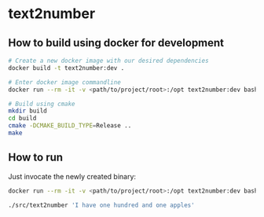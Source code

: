 # text2number

## How to build using docker for development
```bash
# Create a new docker image with our desired dependencies
docker build -t text2number:dev .

# Enter docker image commandline 
docker run --rm -it -v <path/to/project/root>:/opt text2number:dev bash

# Build using cmake
mkdir build
cd build
cmake -DCMAKE_BUILD_TYPE=Release ..
make
```

## How to run
Just invocate the newly created binary:
```bash
docker run --rm -it -v <path/to/project/root>:/opt text2number:dev bash

./src/text2number 'I have one hundred and one apples'
```

